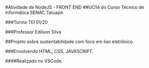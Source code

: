 #Atividade de NodeJS - FRONT END
##UC14 do Curso Técnico de Informática SENAC Tatuapé

###Turma TEI 01/20

###Professor Edilson Silva

##Projeto sobre sustentabilidade com foco em lixo eletrônico.

###Envolvendo HTML, CSS, JAVASCRIPT.

####Realizado no VSCode.
